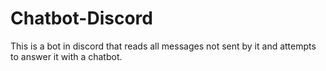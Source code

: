 # Chatbot-Discord
This is a bot in discord that reads all messages not sent by it and attempts to answer it with a chatbot.
